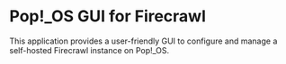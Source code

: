 # Pop!_OS GUI for Firecrawl

This application provides a user-friendly GUI to configure and manage a self-hosted Firecrawl instance on Pop!_OS.
